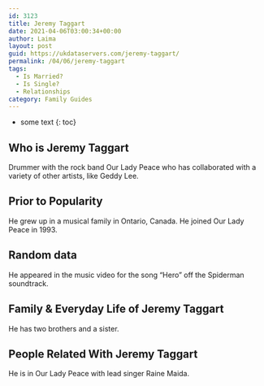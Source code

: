 ```yaml
---
id: 3123
title: Jeremy Taggart
date: 2021-04-06T03:00:34+00:00
author: Laima
layout: post
guid: https://ukdataservers.com/jeremy-taggart/
permalink: /04/06/jeremy-taggart
tags:
  - Is Married?
  - Is Single?
  - Relationships
category: Family Guides
---
```


* some text
{: toc}


## Who is Jeremy Taggart
                  
                  
                  
Drummer with the rock band Our Lady Peace who has collaborated with a variety of other artists, like Geddy Lee.
                  
              
            
              
            
                
                
                
## Prior to Popularity
                  
                  
                  
He grew up in a musical family in Ontario, Canada. He joined Our Lady Peace in 1993.
                  
              
            
              
            
                
                
                
## Random data
                  
                  
                  
He appeared in the music video for the song &#8220;Hero&#8221; off the Spiderman soundtrack.
                  
              
            
              
            
                
                
                
## Family & Everyday Life of Jeremy Taggart
                  
                  
                  
He has two brothers and a sister.
                  
              
            
              
            
                
                
                
## People Related With Jeremy Taggart
                  
                  
                  
He is in Our Lady Peace with lead singer Raine Maida.
                  
              
            
              
            
                
              
            
              
              
            
            
              
            
          
          
          